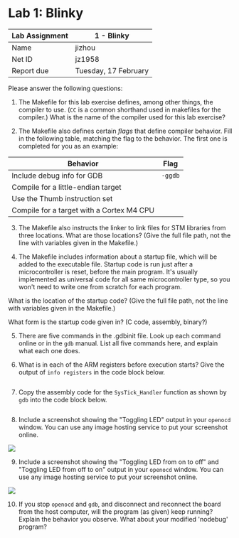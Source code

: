 Lab 1: Blinky
====================

Lab Assignment | 1 - Blinky
-------------- | -------------
Name           | jizhou
Net ID         | jz1958
Report due     | Tuesday, 17 February


Please answer the following questions:

1) The Makefile for this lab exercise defines, among other things, the compiler to use. (`CC` is a common shorthand used in makefiles for the compiler.) What is the name of the compiler used for this lab exercise?



2) The Makefile also defines certain *flags* that define compiler behavior. Fill in the following table, matching the flag to the behavior. The first one is completed for you as an example:

Behavior                                  | Flag
----------------------------------------- | -------------
Include debug info for GDB                | `-ggdb`
Compile for a little-endian target        |
Use the Thumb instruction set             |
Compile for a target with a Cortex M4 CPU |


3) The Makefile also instructs the linker to link files for STM libraries from three locations. What are those locations? (Give the full file path, not the line with variables given in the Makefile.)


4) The Makefile includes information about a startup file, which will be added to the executable file. Startup code is run just after a microcontroller is reset, before the main program. It's usually implemented as universal code for all same microcontroller type, so you won't need to write one from scratch for each program.

What is the location of the startup code? (Give the full file path, not the line with variables given in the Makefile.)

What form is the startup code given in? (C code, assembly, binary?)


5) There are five commands in the .gdbinit file. Look up each command online or in the `gdb` manual. List all five commands here, and explain what each one does.

6) What is in each of the ARM registers before execution starts?  Give the output
of `info registers` in the code block below.

```

```


7) Copy the assembly code for the `SysTick_Handler` function as shown by `gdb`
into the code block below.


```

```

8) Include a screenshot showing the "Toggling LED" output in your `openocd` window.
You can use any image hosting service to put your screenshot online.

![](http://url/of/image)

9) Include a screenshot showing the "Toggling LED from on to off"
and "Toggling LED from off to on" output in your `openocd` window.
You can use any image hosting service to put your screenshot online.

![](http://url/of/image)


10) If you stop `openocd` and `gdb`, and disconnect and reconnect the board from
the host computer, will the program (as given) keep running?
Explain the behavior you observe. What about your modified 'nodebug' program?
